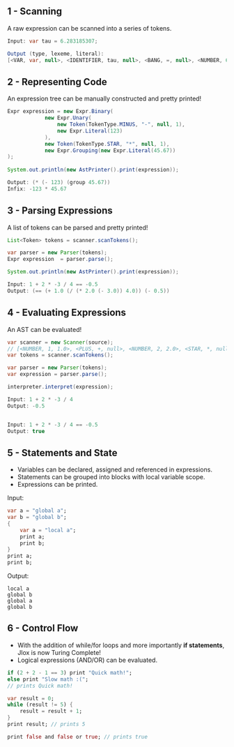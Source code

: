 
## 1 - Scanning

A raw expression can be scanned into a series of tokens.

```java
Input: var tau = 6.283185307;

Output (type, lexeme, literal):
[<VAR, var, null>, <IDENTIFIER, tau, null>, <BANG, =, null>, <NUMBER, 6.283, 6.283>, <EOF, , null>]
```


## 2 - Representing Code

An expression tree can be manually constructed and pretty printed!

```java
Expr expression = new Expr.Binary(
            new Expr.Unary(
                new Token(TokenType.MINUS, "-", null, 1),
                new Expr.Literal(123)
            ),
            new Token(TokenType.STAR, "*", null, 1),
            new Expr.Grouping(new Expr.Literal(45.67))
);
    
System.out.println(new AstPrinter().print(expression));
```

```java
Output: (* (- 123) (group 45.67))
Infix: -123 * 45.67
```

## 3 - Parsing Expressions

A list of tokens can be parsed and pretty printed!

```java
List<Token> tokens = scanner.scanTokens();

var parser = new Parser(tokens);
Expr expression  = parser.parse();

System.out.println(new AstPrinter().print(expression));
```

```java
Input: 1 + 2 * -3 / 4 == -0.5
Output: (== (+ 1.0 (/ (* 2.0 (- 3.0)) 4.0)) (- 0.5))
```

## 4 - Evaluating Expressions

An AST can be evaluated!

```java
var scanner = new Scanner(source);
// [<NUMBER, 1, 1.0>, <PLUS, +, null>, <NUMBER, 2, 2.0>, <STAR, *, null>, <MINUS, -, null>, <NUMBER, 3, 3.0>, <SLASH, /, null>, <NUMBER, 4, 4.0>, <EOF, , null>]
var tokens = scanner.scanTokens();

var parser = new Parser(tokens);
var expression = parser.parse();

interpreter.interpret(expression);
```

```java
Input: 1 + 2 * -3 / 4
Output: -0.5


Input: 1 + 2 * -3 / 4 == -0.5
Output: true
```

## 5 - Statements and State

- Variables can be declared, assigned and referenced in expressions.
- Statements can be grouped into blocks with local variable scope.
- Expressions can be printed.

Input:
```dart
var a = "global a";
var b = "global b";
{
    var a = "local a";
    print a;
    print b;
}
print a;
print b;
```

Output:
```
local a
global b
global a
global b
```

## 6 - Control Flow

- With the addition of while/for loops and more importantly **if statements**, Jlox is now Turing Complete!
- Logical expressions (AND/OR) can be evaluated.

```dart
if (2 + 2 - 1 == 3) print "Quick math!"; 
else print "Slow math :(";
// prints Quick math!

var result = 0;
while (result != 5) {
    result = result + 1;
}
print result; // prints 5

print false and false or true; // prints true
```
